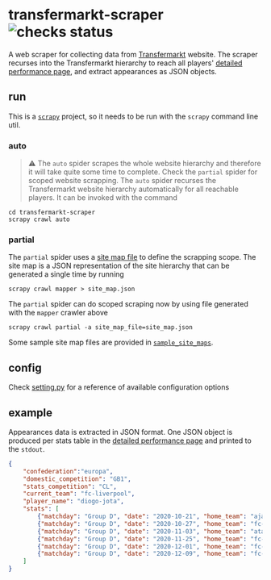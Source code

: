
# transfermarkt-scraper  ![checks status](https://github.com/dcaribou/transfermarkt-scraper/workflows/Scrapy%20Contracts%20Checks/badge.svg)

A web scraper for collecting data from [Transfermarkt](https://www.transfermarkt.co.uk/) website. The scraper recurses into the Transfermarkt hierarchy to reach all players' [detailed performance page](https://www.transfermarkt.co.uk/diogo-jota/leistungsdatendetails/spieler/340950/saison/2020/verein/0/liga/0/wettbewerb/GB1/pos/0/trainer_id/0/plus/1), and
extract appearances as JSON objects.

## run
This is a [`scrapy`](https://scrapy.org/) project, so it needs to be run with the
`scrapy` command line util.
### auto
> :warning: The `auto` spider scrapes the whole website hierarchy and therefore it will take quite some time to complete. Check the `partial` spider for scoped website scrapping.
The `auto` spider recurses the Transfermarkt website hierarchy automatically for all reachable players. It can be invoked with the command
```console
cd transfermarkt-scraper
scrapy crawl auto
```
### partial
The `partial` spider uses a [site map file](sample_site_maps) to define the scrapping scope. The site map is a JSON representation of the site hierarchy that can be generated a single time by running
```console
scrapy crawl mapper > site_map.json
```
The `partial` spider can do scoped scraping now by using file generated with the `mapper` crawler above
```console
scrapy crawl partial -a site_map_file=site_map.json
```
Some sample site map files are provided in [`sample_site_maps`](sample_site_maps).

## config
Check [setting.py](tfmkt/settings.py) for a reference of available configuration options

## example
Appearances data is extracted in JSON format. One JSON object is produced per stats table in the [detailed performance page](https://www.transfermarkt.co.uk/diogo-jota/leistungsdatendetails/spieler/340950/saison/2020/verein/0/liga/0/wettbewerb/GB1/pos/0/trainer_id/0/plus/1) and printed to the `stdout`.
```json
{
    "confederation":"europa",
    "domestic_competition": "GB1",
    "stats_competition": "CL", 
    "current_team": "fc-liverpool",
    "player_name": "diogo-jota",
    "stats": [
        {"matchday": "Group D", "date": "2020-10-21", "home_team": "ajax-amsterdam", "away_team": "fc-liverpool", "result": "0:1", "pos": "LW", "goals": 0, "assists": 0, "own_goals": 0, "yellow_cards": 0, "second_yellow_cards": 0, "red_cards": 0, "substitutions_on": "60'", "substitutions_off": 0, "minutes_played": 30},
        {"matchday": "Group D", "date": "2020-10-27", "home_team": "fc-liverpool", "away_team": "fc-midtjylland", "result": "2:0", "pos": "RW", "goals": "1", "assists": 0, "own_goals": 0, "yellow_cards": 0, "second_yellow_cards": 0, "red_cards": 0, "substitutions_on": 0, "substitutions_off": "81'", "minutes_played": 81},
        {"matchday": "Group D", "date": "2020-11-03", "home_team": "atalanta-bergamo", "away_team": "fc-liverpool", "result": "0:5", "pos": "CF", "goals": "3", "assists": 0, "own_goals": 0, "yellow_cards": 0, "second_yellow_cards": 0, "red_cards": 0, "substitutions_on": 0, "substitutions_off": "65'", "minutes_played": 65},
        {"matchday": "Group D", "date": "2020-11-25", "home_team": "fc-liverpool", "away_team": "atalanta-bergamo", "result": "0:2", "pos": 0, "goals": 0, "assists": 0, "own_goals": 0, "yellow_cards": 0, "second_yellow_cards": 0, "red_cards": 0, "substitutions_on": "61'", "substitutions_off": 0, "minutes_played": 29},
        {"matchday": "Group D", "date": "2020-12-01", "home_team": "fc-liverpool", "away_team": "ajax-amsterdam", "result": "1:0", "pos": "CF", "goals": 0, "assists": 0, "own_goals": 0, "yellow_cards": 0, "second_yellow_cards": 0, "red_cards": 0, "substitutions_on": 0, "substitutions_off": "68'", "minutes_played": 68},
        {"matchday": "Group D", "date": "2020-12-09", "home_team": "fc-midtjylland", "away_team": "fc-liverpool", "result": "1:1", "pos": "LW", "goals": 0, "assists": 0, "own_goals": 0, "yellow_cards": 0, "second_yellow_cards": 0, "red_cards": 0, "substitutions_on": 0, "substitutions_off": "87'", "minutes_played": 87}
    ]
}
```



